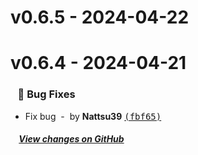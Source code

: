 # v0.6.5 - 2024-04-22



# v0.6.4 - 2024-04-21



### &nbsp;&nbsp;&nbsp;🐞 Bug Fixes

- Fix bug &nbsp;-&nbsp; by **Nattsu39** [<samp>(fbf65)</samp>](https://github.com/Nattsu39/nodejs-template/commit/fbf6530)

##### &nbsp;&nbsp;&nbsp;&nbsp;[View changes on GitHub](https://github.com/Nattsu39/nodejs-template/compare/v0.5.0...v0.5.1)